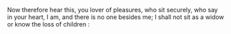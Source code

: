 Now therefore hear this, you lover of pleasures, who sit securely, who say in your heart, I am, and there is no one besides me; I shall not sit as a widow or know the loss of children :
